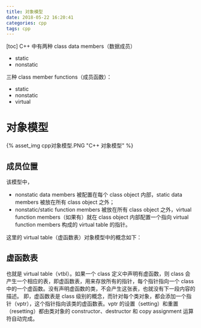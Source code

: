 ```yaml
---
title: 对象模型
date: 2018-05-22 16:20:41
categories: cpp
tags: cpp
---
```

[toc]
C++ 中有两种 class data members（数据成员）
* static 
* nonstatic

三种 class member functions（成员函数）：
* static
* nonstatic
* virtual

# 对象模型
{% asset_img cpp对象模型.PNG "C++ 对象模型" %}
## 成员位置
该模型中，
* nonstatic data members 被配置在每个 class object 内部，static data members 被放在所有 class object 之外；
* nonstatic/static function members 被放在所有 class object 之外，virtual function members（如果有）就在  class object 内部配置一个指向 virtual function members 构成的 virtual table 的指针。

这里的 virtual table（虚函数表）对象模型中的概念如下：
## 虚函数表
也就是 virtual table（vtbl）。如果一个 class 定义中声明有虚函数，则 class 会产生一个相应的表，即虚函数表，用来存放所有的指针，每个指针指向一个 class 中的一个虚函数。没有声明虚函数的类，不会产生这张表，也就没有下一段内容的描述。
即，虚函数表是 class 级别的概念，而针对每个类对象，都会添加一个指针（vptr），这个指针指向该类的虚函数表。vptr 的设置（setting）和重置（resetting）都由类对象的 constructor、destructor 和 copy assignment 运算符自动完成。
